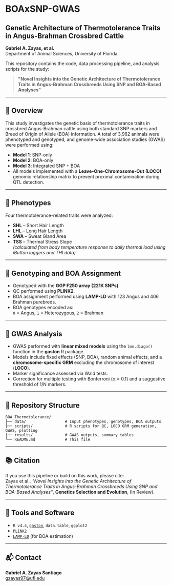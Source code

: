 # BOAxSNP-GWAS

## Genetic Architecture of Thermotolerance Traits in Angus-Brahman Crossbred Cattle

**Gabriel A. Zayas, et al.**  
Department of Animal Sciences, University of Florida  

This repository contains the code, data processing pipeline, and analysis scripts for the study:

> **"Novel Insights into the Genetic Architecture of Thermotolerance Traits in Angus-Brahman Crossbreeds Using SNP and BOA-Based Analyses"**

---

## 🧬 Overview

This study investigates the genetic basis of thermotolerance traits in crossbred Angus-Brahman cattle using both standard SNP markers and Breed of Origin of Allele (BOA) information. A total of 3,962 animals were phenotyped and genotyped, and genome-wide association studies (GWAS) were performed using:

- **Model 1**: SNP-only  
- **Model 2**: BOA-only  
- **Model 3**: Integrated SNP + BOA  
- All models implemented with a **Leave-One-Chromosome-Out (LOCO)** genomic relationship matrix to prevent proximal contamination during QTL detection.

---

## 🧪 Phenotypes

Four thermotolerance-related traits were analyzed:

- **SHL** – Short Hair Length  
- **LHL** – Long Hair Length  
- **SWA** – Sweat Gland Area  
- **TSS** – Thermal Stress Slope  
  *(calculated from body temperature response to daily thermal load using iButton loggers and THI data)*

---

## 🧬 Genotyping and BOA Assignment

- Genotyped with the **GGP F250 array (221K SNPs)**.  
- QC performed using **PLINK2**.  
- BOA assignment performed using **LAMP-LD** with 123 Angus and 406 Brahman purebreds.  
- BOA genotypes encoded as:  
  `0` = Angus, `1` = Heterozygous, `2` = Brahman  

---

## 🧠 GWAS Analysis

- GWAS performed with **linear mixed models** using the `lmm.diago()` function in the **gaston** R package.
- Models include fixed effects (SNP, BOA), random animal effects, and a **chromosome-specific GRM** excluding the chromosome of interest (**LOCO**).
- Marker significance assessed via Wald tests.  
- Correction for multiple testing with Bonferroni (α = 0.1) and a suggestive threshold of 1/N markers.

---

## 📁 Repository Structure

```
BOA_Thermotolerance/
├── data/                 # Input phenotypes, genotypes, BOA outputs
├── scripts/              # R scripts for QC, LOCO GRM generation, GWAS, plotting
├── results/              # GWAS outputs, summary tables
└── README.md             # This file
```

---

## 📚 Citation

If you use this pipeline or build on this work, please cite:  
Zayas et al., *"Novel Insights into the Genetic Architecture of Thermotolerance Traits in Angus-Brahman Crossbreeds Using SNP and BOA-Based Analyses"*, **Genetics Selection and Evolution**, (In Review).

---

## 🧰 Tools and Software

- `R v4.4`, [`gaston`](https://cran.r-project.org/package=gaston), `data.table`, `ggplot2`  
- [`PLINK2`](https://www.cog-genomics.org/plink/2.0/)  
- [`LAMP-LD`](https://github.com/gzayasPR/BOA_Estimation) (for BOA estimation)

---

## 📬 Contact

**Gabriel A. Zayas Santiago**  
gzayas97@ufl.edu  

